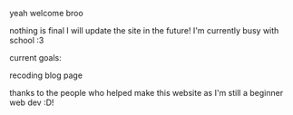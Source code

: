 yeah welcome broo

nothing is final I will update the site in the future! I'm currently busy with school :3

current goals:

recoding blog page

thanks to the people who helped make this website as I'm still a beginner web dev :D!
